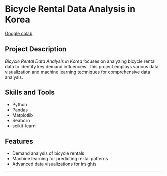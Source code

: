 # Bicycle Rental Data Analysis in Korea

[Google colab](https://colab.research.google.com/drive/1sozFE7Ho29woWYX0W9j8C0yGjL6wCd43?usp=drive_link)

## Project Description
*Bicycle Rental Data Analysis in Korea* focuses on analyzing bicycle rental data to identify key demand influencers. This project employs various data visualization and machine learning techniques for comprehensive data analysis.

## Skills and Tools
- Python
- Pandas
- Matplotlib
- Seaborn
- scikit-learn

## Features
- Demand analysis of bicycle rentals
- Machine learning for predicting rental patterns
- Advanced data visualizations for insights

---

